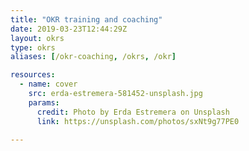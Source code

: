```yaml
---
title: "OKR training and coaching"
date: 2019-03-23T12:44:29Z
layout: okrs
type: okrs
aliases: [/okr-coaching, /okrs, /okr]

resources:
  - name: cover
    src: erda-estremera-581452-unsplash.jpg
    params:
      credit: Photo by Erda Estremera on Unsplash
      link: https://unsplash.com/photos/sxNt9g77PE0

---
```


